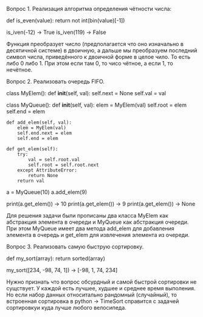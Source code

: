 Вопрос 1. Реализация алгоритма определения чётности числа:

  def is_even(value):
      return not int(bin(value)[-1])
      
  is_iven(-12) -> True
  is_iven(119) -> False
    
  Функция преобразует число (предполагается что оно изначально в десятичной системе) в двоичную,
  а дальше мы преобразуем последний символ числа, приведённого к двоичной форме в целое чило. То
  есть либо 0 либо 1. При этом если там 0, то чисо чётное, а если 1, то нечётное.

Вопрос 2. Реализовать очередь FIFO.

  class MyElem():
    def __init__(self, val):
        self.next = None
        self.val = val

  class MyQueue():
    def __init__(self, val):
        elem = MyElem(val)
        self.root = elem
        self.end = elem

    def add_elem(self, val):
        elem = MyElem(val)
        self.end.next = elem
        self.end = elem

    def get_elem(self):
        try:
            val = self.root.val
            self.root = self.root.next
        except AttributeError:
            return None
        return val


  a = MyQueue(10)
  a.add_elem(9)
  
  print(a.get_elem()) -> 10
  print(a.get_elem()) -> 9
  print(a.get_elem()) -> None
  
  Для решения задачи были прописаны два класса MyElem как абстракция элемента в очереди и MyQueue
  как абстракция очереди. При этом MyQueue имеет два метода add_elem для добавления элемента в
  очередь и get_elem для извлечения элемента из очереди.

Вопрос 3. Реализовать самую быструю сортировку.

  def my_sort(array):
    return sorted(array)
    
  my_sort([234, -98, 74, 1]) -> [-98, 1, 74, 234]
  
  Нужно признать что вопрос обсурдный и самой быстрой сортировки не сущствует. У каждой есть лучшее,
  худшее и среднее время выполения. Но если набор данных относитально рандомный (случайный), то 
  встроенная сортировка в python -> TimeSort справится с задачей сортировкуи куда лучше любого велосипеда.
  

